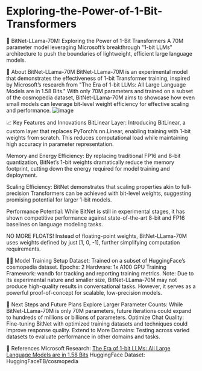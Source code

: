 # Exploring-the-Power-of-1-Bit-Transformers
🚀 BitNet-LLama-70M: Exploring the Power of 1-Bit Transformers
A 70M parameter model leveraging Microsoft’s breakthrough "1-bit LLMs" architecture to push the boundaries of lightweight, efficient large language models.

🔬 About BitNet-LLama-70M
BitNet-LLama-70M is an experimental model that demonstrates the effectiveness of 1-bit Transformer training, inspired by Microsoft’s research from "The Era of 1-bit LLMs: All Large Language Models are in 1.58 Bits." With only 70M parameters and trained on a subset of the cosmopedia dataset, BitNet-LLama-70M aims to showcase how even small models can leverage bit-level weight efficiency for effective scaling and performance.
![image](https://github.com/user-attachments/assets/ddb6e867-3d6f-45a0-a8b3-f72c621d1e57)


📈 Key Features and Innovations
BitLinear Layer: Introducing BitLinear, a custom layer that replaces PyTorch’s nn.Linear, enabling training with 1-bit weights from scratch. This reduces computational load while maintaining high accuracy in parameter representation.

Memory and Energy Efficiency: By replacing traditional FP16 and 8-bit quantization, BitNet’s 1-bit weights dramatically reduce the memory footprint, cutting down the energy required for model training and deployment.

Scaling Efficiency: BitNet demonstrates that scaling properties akin to full-precision Transformers can be achieved with bit-level weights, suggesting promising potential for larger 1-bit models.

Performance Potential: While BitNet is still in experimental stages, it has shown competitive performance against state-of-the-art 8-bit and FP16 baselines on language modeling tasks.

NO MORE FLOATS! Instead of floating-point weights, BitNet-LLama-70M uses weights defined by just [1, 0, -1], further simplifying computation requirements.

🏋️‍♂️ Model Training Setup
Dataset: Trained on a subset of HuggingFace’s cosmopedia dataset.
Epochs: 2
Hardware: 1x A100 GPU
Training Framework: wandb for tracking and reporting training metrics.
Note: Due to its experimental nature and smaller size, BitNet-LLama-70M may not produce high-quality results in conversational tasks. However, it serves as a powerful proof-of-concept for scalable, low-precision models.

🌌 Next Steps and Future Plans
Explore Larger Parameter Counts: While BitNet-LLama-70M is only 70M parameters, future iterations could expand to hundreds of millions or billions of parameters.
Optimize Chat Quality: Fine-tuning BitNet with optimized training datasets and techniques could improve response quality.
Extend to More Domains: Testing across varied datasets to evaluate performance in other domains and tasks.

📜 References
Microsoft Research: [The Era of 1-bit LLMs: All Large Language Models are in 1.58 Bits](https://arxiv.org/pdf/2402.17764v1)
HuggingFace Dataset: HuggingFaceTB/cosmopedia
